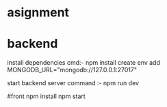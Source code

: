 # asignment

# backend
install dependencies cmd:-
 npm install
create env 
add MONGODB_URL="mongodb://127.0.0.1:27017"

start backend server command :-  npm run dev

#front 
npm install
npm start




